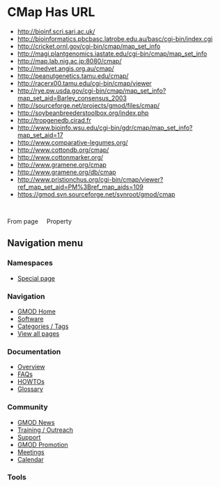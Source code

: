 



<span id="top"></span>




# <span dir="auto">CMap Has URL</span>






  

- <a href="http://bioinf.scri.sari.ac.uk/" class="external"
  rel="nofollow">http://bioinf.scri.sari.ac.uk/</a>
- <a
  href="http://bioinformatics.pbcbasc.latrobe.edu.au/basc/cgi-bin/index.cgi"
  class="external"
  rel="nofollow">http://bioinformatics.pbcbasc.latrobe.edu.au/basc/cgi-bin/index.cgi</a>
- <a href="http://cricket.ornl.gov/cgi-bin/cmap/map_set_info"
  class="external"
  rel="nofollow">http://cricket.ornl.gov/cgi-bin/cmap/map_set_info</a>
- <a
  href="http://magi.plantgenomics.iastate.edu/cgi-bin/cmap/map_set_info"
  class="external"
  rel="nofollow">http://magi.plantgenomics.iastate.edu/cgi-bin/cmap/map_set_info</a>
- <a href="http://map.lab.nig.ac.jp:8080/cmap/" class="external"
  rel="nofollow">http://map.lab.nig.ac.jp:8080/cmap/</a>
- <a href="http://medvet.angis.org.au/cmap/" class="external"
  rel="nofollow">http://medvet.angis.org.au/cmap/</a>
- <a href="http://peanutgenetics.tamu.edu/cmap/" class="external"
  rel="nofollow">http://peanutgenetics.tamu.edu/cmap/</a>
- <a href="http://racerx00.tamu.edu/cgi-bin/cmap/viewer" class="external"
  rel="nofollow">http://racerx00.tamu.edu/cgi-bin/cmap/viewer</a>
- <a
  href="http://rye.pw.usda.gov/cgi-bin/cmap/map_set_info?map_set_aid=Barley_consensus_2003"
  class="external"
  rel="nofollow">http://rye.pw.usda.gov/cgi-bin/cmap/map_set_info?map_set_aid=Barley_consensus_2003</a>
- <a href="http://sourceforge.net/projects/gmod/files/cmap/"
  class="external"
  rel="nofollow">http://sourceforge.net/projects/gmod/files/cmap/</a>
- <a href="http://soybeanbreederstoolbox.org/index.php" class="external"
  rel="nofollow">http://soybeanbreederstoolbox.org/index.php</a>
- <a href="http://tropgenedb.cirad.fr" class="external"
  rel="nofollow">http://tropgenedb.cirad.fr</a>
- <a
  href="http://www.bioinfo.wsu.edu/cgi-bin/gdr/cmap/map_set_info?map_set_aid=17"
  class="external"
  rel="nofollow">http://www.bioinfo.wsu.edu/cgi-bin/gdr/cmap/map_set_info?map_set_aid=17</a>
- <a href="http://www.comparative-legumes.org/" class="external"
  rel="nofollow">http://www.comparative-legumes.org/</a>
- <a href="http://www.cottondb.org/cmap/" class="external"
  rel="nofollow">http://www.cottondb.org/cmap/</a>
- <a href="http://www.cottonmarker.org/" class="external"
  rel="nofollow">http://www.cottonmarker.org/</a>
- <a href="http://www.gramene.org/cmap" class="external"
  rel="nofollow">http://www.gramene.org/cmap</a>
- <a href="http://www.gramene.org/db/cmap" class="external"
  rel="nofollow">http://www.gramene.org/db/cmap</a>
- <a
  href="http://www.pristionchus.org/cgi-bin/cmap/viewer?ref_map_set_aid=PM%3Bref_map_aids=109"
  class="external"
  rel="nofollow">http://www.pristionchus.org/cgi-bin/cmap/viewer?ref_map_set_aid=PM%3Bref_map_aids=109</a>
- <a href="https://gmod.svn.sourceforge.net/svnroot/gmod/cmap"
  class="external"
  rel="nofollow">https://gmod.svn.sourceforge.net/svnroot/gmod/cmap</a>

 

From page     Property








## Navigation menu



### Namespaces

- <span id="ca-nstab-special">[Special
  page](/wiki/Special%253APageProperty/CMap%253A%253AHas_URL "This is a special page, you cannot edit the page itself")</span>






### Navigation



- <span id="n-GMOD-Home">[GMOD Home](/wiki/Main_Page)</span>
- <span id="n-Software">[Software](/wiki/GMOD_Components)</span>
- <span id="n-Categories-.2F-Tags">[Categories /
  Tags](/wiki/Categories)</span>
- <span id="n-View-all-pages">[View all
  pages](/wiki/Special:AllPages)</span>




### Documentation



- <span id="n-Overview">[Overview](/wiki/Overview)</span>
- <span id="n-FAQs">[FAQs](/wiki/Category%253AFAQ)</span>
- <span id="n-HOWTOs">[HOWTOs](/wiki/Category%253AHOWTO)</span>
- <span id="n-Glossary">[Glossary](/wiki/Glossary)</span>




### Community



- <span id="n-GMOD-News">[GMOD News](/wiki/GMOD_News)</span>
- <span id="n-Training-.2F-Outreach">[Training /
  Outreach](/wiki/Training_and_Outreach)</span>
- <span id="n-Support">[Support](/wiki/Support)</span>
- <span id="n-GMOD-Promotion">[GMOD
  Promotion](/wiki/GMOD_Promotion)</span>
- <span id="n-Meetings">[Meetings](/wiki/Meetings)</span>
- <span id="n-Calendar">[Calendar](/wiki/Calendar)</span>




### Tools












<!-- -->




